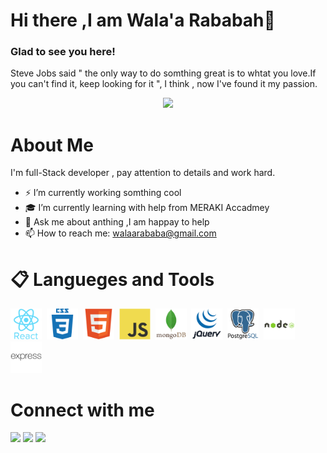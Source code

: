# Hi there ,I am **Wala'a Rababah**👋
###  **Glad to see you here!**
Steve Jobs said " the only way to do somthing great is to whtat you love.If you can't find it, keep looking for it ", I think , now I've found it my passion.

 <div align='center'>
 <img src='https://res.cloudinary.com/dzmmijyxh/image/upload/v1666607742/my%20image/programming_x3kwgw.gif'>
</div>

# About Me
I'm full-Stack developer , pay attention to details and work hard.
-  ⚡ I’m currently working somthing cool
- :mortar_board: I’m currently learning with help from MERAKI Accadmey
- 💬 Ask me about anthing ,I am happay to help
- 📫 How to reach me: walaarababa@gmail.com
  
  
  
  
# :clipboard: Langueges and Tools
<div>
  <img src="https://github.com/devicons/devicon/blob/master/icons/react/react-original-wordmark.svg" title="React" alt="React" width="50" height="50"/>&nbsp;
  <img src="https://github.com/devicons/devicon/blob/master/icons/css3/css3-plain-wordmark.svg"  title="CSS3" alt="CSS" width="50" height="50"/>&nbsp;
  <img src="https://github.com/devicons/devicon/blob/master/icons/html5/html5-original.svg" title="HTML5" alt="HTML" width="50" height="50"/>&nbsp;
  <img src="https://github.com/devicons/devicon/blob/master/icons/javascript/javascript-original.svg" title="JavaScript" alt="JavaScript" width="50" height="50"/>&nbsp; 
   <img src="https://github.com/devicons/devicon/blob/master/icons/mongodb/mongodb-original-wordmark.svg" title="mongodb" alt="mongodb" width="50" height="50"/>&nbsp; 
      <img src="https://github.com/devicons/devicon/blob/master/icons/jquery/jquery-original-wordmark.svg" title="jquery" alt="jquery" width="50" height="50"/>&nbsp; 
  <img src="https://github.com/devicons/devicon/blob/master/icons/postgresql/postgresql-original-wordmark.svg" title="postgresql"  alt="postgresql" width="50" height="50"/>&nbsp
  <img src="https://github.com/devicons/devicon/blob/master/icons/nodejs/nodejs-original-wordmark.svg" title="NodeJS" alt="NodeJS" width="50" height="50"/>&nbsp;
   <img src="https://github.com/devicons/devicon/blob/master/icons/express/express-original-wordmark.svg" title="express" alt="express" width="50" height="50"/>&nbsp;
</div>

#  Connect with me 
 <a href='www.linkedin.com/in/walaarababah
'><img src='https://img.shields.io/badge/LinkedIn-0077B5?style=for-the-badge&logo=linkedin&logoColor=white'></a>  <a href=''><img src='https://img.shields.io/badge/GitHub-100000?style=for-the-badge&logo=github&logoColor=white'></a> <a href=''><img src='https://img.shields.io/badge/Gmail-D14836?style=for-the-badge&logo=gmail&logoColor=white'></a>
